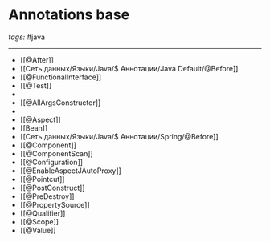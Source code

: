# Annotations base
*tags:* #java 

---

- [[@After]]
- [[Сеть данных/Языки/Java/$ Аннотации/Java Default/@Before]]
- [[@FunctionalInterface]]
- [[@Test]]
- 
- [[@AllArgsConstructor]]
- 
- [[@Aspect]]
- [[Bean]]
- [[Сеть данных/Языки/Java/$ Аннотации/Spring/@Before]]
- [[@Component]]
- [[@ComponentScan]]
- [[@Configuration]]
- [[@EnableAspectJAutoProxy]]
- [[@Pointcut]]
- [[@PostConstruct]]
- [[@PreDestroy]]
- [[@PropertySource]]
- [[@Qualifier]]
- [[@Scope]]
- [[@Value]]